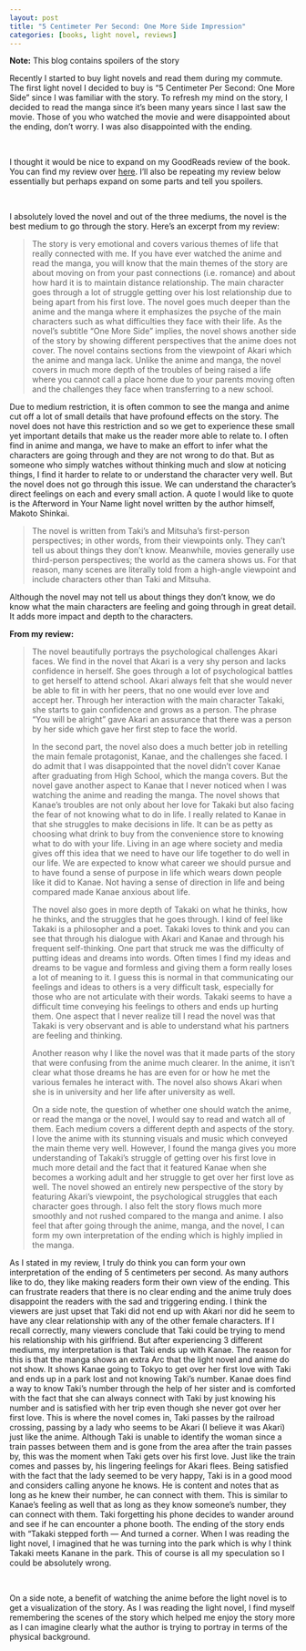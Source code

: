 ```yaml
---
layout: post
title: "5 Centimeter Per Second: One More Side Impression"
categories: [books, light novel, reviews]
---
```

**Note:** This blog contains spoilers of the story

Recently I started to buy light novels and read them during my commute. The first light novel I decided to buy is “5 Centimeter Per Second: One More Side” since I was familiar with the story. To refresh my mind on the story, I decided to read the manga since it’s been many years since I last saw the movie. Those of you who watched the movie and were disappointed about the ending, don’t worry. I was also disappointed with the ending.

<br/>

I thought it would be nice to expand on my GoodReads review of the book. You can find my review over [here](https://www.goodreads.com/review/show/2748534879). I’ll also be repeating my review below essentially but perhaps expand on some parts and tell you spoilers.

<br/>

I absolutely loved the novel and out of the three mediums, the novel is the best medium to go through the story. Here’s an excerpt from my review:

> The story is very emotional and covers various themes of life that really connected with me. If you have ever watched the anime and read the manga, you will know that the main themes of the story are about moving on from your past connections (i.e. romance) and about how hard it is to maintain distance relationship. The main character goes through a lot of struggle getting over his lost relationship due to being apart from his first love. The novel goes much deeper than the anime and the manga where it emphasizes the psyche of the main characters such as what difficulties they face with their life. As the novel’s subtitle “One More Side” implies, the novel shows another side of the story by showing different perspectives that the anime does not cover. The novel contains sections from the viewpoint of Akari which the anime and manga lack. Unlike the anime and manga, the novel covers in much more depth of the troubles of being raised a life where you cannot call a place home due to your parents moving often and the challenges they face when transferring to a new school.

Due to medium restriction, it is often common to see the manga and anime cut off a lot of small details that have profound effects on the story. The novel does not have this restriction and so we get to experience these small yet important details that make us the reader more able to relate to. I often find in anime and manga, we have to make an effort to infer what the characters are going through and they are not wrong to do that. But as someone who simply watches without thinking much and slow at noticing things, I find it harder to relate to or understand the character very well. But the novel does not go through this issue. We can understand the character’s direct feelings on each and every small action. A quote I would like to quote is the Afterword in Your Name light novel written by the author himself, Makoto Shinkai.

> The novel is written from Taki’s and Mitsuha’s first-person perspectives; in other words, from their viewpoints only. They can’t tell us about things they don’t know. Meanwhile, movies generally use third-person perspectives; the world as the camera shows us. For that reason, many scenes are literally told from a high-angle viewpoint and include characters  other than Taki and Mitsuha.

Although the novel may not tell us about things they don’t know, we do know what the main characters are feeling and going through in great detail. It adds more impact and depth to the characters.

**From my review:**

> The novel beautifully portrays the psychological challenges Akari faces. We find in the novel that Akari is a very shy person and lacks confidence in herself. She goes through a lot of psychological battles to get herself to attend school. Akari always felt that she would never be able to fit in with her peers, that no one would ever love and accept her. Through her interaction with the main character Takaki, she starts to gain confidence and grows as a person. The phrase “You will be alright” gave Akari an assurance that there was a person by her side which gave her first step to face the world.
>
> In the second part, the novel also does a much better job in retelling the main female protagonist, Kanae, and the challenges she faced. I do admit that I was disappointed that the novel didn’t cover Kanae after graduating from High School, which the manga covers. But the novel gave another aspect to Kanae that I never noticed when I was watching the anime and reading the manga. The novel shows that Kanae’s troubles are not only about her love for Takaki but also facing the fear of not knowing what to do in life. I really related to Kanae in that she struggles to make decisions in life. It can be as petty as choosing what drink to buy from the convenience store to knowing what to do with your life. Living in an age where society and media gives off this idea that we need to have our life together to do well in our life. We are expected to know what career we should pursue and to have found a sense of purpose in life which wears down people like it did to Kanae. Not having a sense of direction in life and being compared made Kanae anxious about life.
>
> The novel also goes in more depth of Takaki on what he thinks, how he thinks, and the struggles that he goes through. I kind of feel like Takaki is a philosopher and a poet. Takaki loves to think and you can see that through his dialogue with Akari and Kanae and through his frequent self-thinking. One part that struck me was the difficulty of putting ideas and dreams into words. Often times I find my ideas and dreams to be vague and formless and giving them a form really loses a lot of meaning to it. I guess this is normal in that communicating our feelings and ideas to others is a very difficult task, especially for those who are not articulate with their words. Takaki seems to have a difficult time conveying his feelings to others and ends up hurting them. One aspect that I never realize till I read the novel was that Takaki is very observant and is able to understand what his partners are feeling and thinking.
>
> Another reason why I like the novel was that it made parts of the story that were confusing from the anime much clearer. In the anime, it isn’t clear what those dreams he has are even for or how he met the various females he interact with. The novel also shows Akari when she is in university and her life after university as well.
>
> On a side note, the question of whether one should watch the anime, or read the manga or the novel, I would say to read and watch all of them. Each medium covers a different depth and aspects of the story. I love the anime with its stunning visuals and music which conveyed the main theme very well. However, I found the manga gives you more understanding of Takaki’s struggle of getting over his first love in much more detail and the fact that it featured Kanae when she becomes a working adult and her struggle to get over her first love as well. The novel showed an entirely new perspective of the story by featuring Akari’s viewpoint, the psychological struggles that each character goes through. I also felt the story flows much more smoothly and not rushed compared to the manga and anime. I also feel that after going through the anime, manga, and the novel, I can form my own interpretation of the ending which is highly implied in the manga.

As I stated in my review, I truly do think you can form your own interpretation of the ending of 5 centimeters per second. As many authors like to do, they like making readers form their own view of the ending. This can frustrate readers that there is no clear ending and the anime truly does disappoint the readers with the sad and triggering ending. I think the viewers are just upset that Taki did not end up with Akari nor did he seem to have any clear relationship with any of the other female characters. If I recall correctly, many viewers conclude that Taki could be trying to mend his relationship with his girlfriend. But after experiencing 3 different mediums, my interpretation is that Taki ends up with Kanae. The reason for this is that the manga shows an extra Arc that the light novel and anime do not show. It shows Kanae going to Tokyo to get over her first love with Taki and ends up in a park lost and not knowing Taki’s number. Kanae does find a way to know Taki’s number through the help of her sister and is comforted with the fact that she can always connect with Taki by just knowing his number and is satisfied with her trip even though she never got over her first love. This is where the novel comes in, Taki passes by the railroad crossing, passing by a lady who seems to be Akari (I believe it was Akari) just like the anime. Although Taki is unable to identify the woman since a train passes between them and is gone from the area after the train passes by, this was the moment when Taki gets over his first love. Just like the train comes and passes by, his lingering feelings for Akari flees. Being satisfied with the fact that the lady seemed to be very happy, Taki is in a good mood and considers calling anyone he knows. He is content and notes that as long as he knew their number, he can connect with them. This is similar to Kanae’s feeling as well that as long as they know someone’s number, they can connect with them. Taki forgetting his phone decides to wander around and see if he can encounter a phone booth. The ending of the story ends with “Takaki stepped forth — And turned a corner. When I was reading the light novel, I imagined that he was turning into the park which is why I think Takaki meets Kanane in the park. This of course is all my speculation so I could be absolutely wrong.

<br/>

On a side note, a benefit of watching the anime before the light novel is to get a visualization of the story. As I was reading the light novel, I find myself remembering the scenes of the story which helped me enjoy the story more as I can imagine clearly what the author is trying to portray in terms of the physical background.







